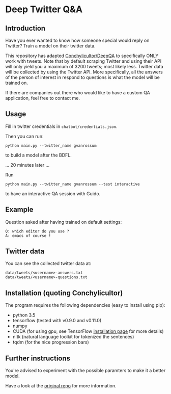 # Deep Twitter Q&A

## Introduction

Have you ever wanted to know how someone special would reply on Twitter? Train a model on their twitter data.

This repository has adapted [Conchylicultor/DeepQA](https://github.com/Conchylicultor/DeepQA) to specifically ONLY work with tweets.
Note that by default scraping Twitter and using their API will only yield you a maximum of 3200 tweets; most likely less.
Twitter data will be collected by using the Twitter API. More specifically, all the answers of the person of interest in respond to questions is what the model will be trained on.


If there are companies out there who would like to have a custom QA application, feel free to contact me.

## Usage

Fill in twitter credentials in `chatbot/credentials.json`.

Then you can run:

    python main.py --twitter_name gvanrossum

to build a model after the BDFL.

... 20 minutes later ...

Run

    python main.py --twitter_name gvanrossum --test interactive

to have an interactive QA session with Guido.

## Example

Question asked after having trained on default settings:

    Q: which editor do you use ?
    A: emacs of course !

## Twitter data

You can see the collected twitter data at:

    data/tweets/<username>-answers.txt
    data/tweets/<username>-questions.txt

## Installation (quoting Conchylicultor)

The program requires the following dependencies (easy to install using pip):
 * python 3.5
 * tensorflow (tested with v0.9.0 and v0.11.0)
 * numpy
 * CUDA (for using gpu, see TensorFlow [installation page](https://www.tensorflow.org/versions/master/get_started/os_setup.html#optional-install-cuda-gpus-on-linux) for more details)
 * nltk (natural language toolkit for tokenized the sentences)
 * tqdm (for the nice progression bars)

## Further instructions

You're advised to experiment with the possible paramters to make it a better model.

Have a look at the [original repo](https://github.com/Conchylicultor/DeepQA) for more information.
